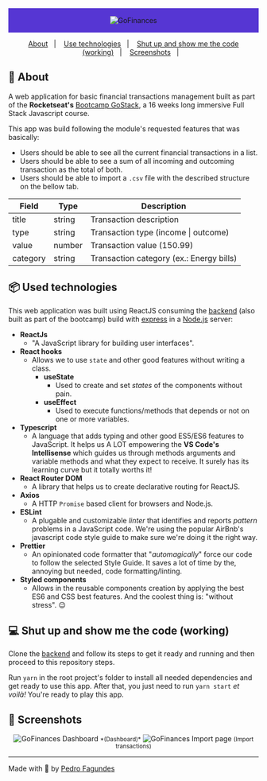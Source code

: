 <div align="center" style="background: #5636D3; padding: 16px;">
  <img alt="GoFinances" src="https://imgur.com/QGM92ls.png" />
</div>

<p align="center">
  <a href="#rocket-about">About</a>&nbsp;&nbsp;&nbsp;|&nbsp;&nbsp;&nbsp;
  <a href="#package-used-technologies">Use technologies</a>&nbsp;&nbsp;&nbsp;|&nbsp;&nbsp;&nbsp;
  <a href="#computer-shut-up-and-show-me-the-code-working">Shut up and show me the code (working)</a>&nbsp;&nbsp;&nbsp;|&nbsp;&nbsp;&nbsp;
  <a href="#milky_way-screenshots">Screenshots</a>&nbsp;&nbsp;&nbsp;|&nbsp;&nbsp;&nbsp;
</p>

## :rocket: About

A web application for basic financial transactions management built as part of the **Rocketseat's** [Bootcamp GoStack](https://rocketseat.com.br/gostack), a 16 weeks long immersive Full Stack Javascript course.

This app was build following the module's requested features that was basically:

- Users should be able to see all the current financial transactions in a list.
- Users should be able to see a sum of all incoming and outcoming transaction as the total of both.
- Users should be able to import a `.csv` file with the described structure on the bellow tab.

Field   | Type | Description
--------- | ------ | ------
title | string | Transaction description
type  | string | Transaction type (income \| outcome)
value | number | Transaction value (150.99)
category | string | Transaction category (ex.: Energy bills)

## :package: Used technologies

This web application was built using ReactJS consuming the [backend](https://github.com/pedrofagundes/gofinances-backend) (also built as part of the bootcamp) build with [express](https://expressjs.com/pt-br/) in a [Node.js](https://nodejs.org) server:

* **ReactJs**
  * "A JavaScript library for building user interfaces".
* **React hooks**
  * Allows we to use `state` and other good features without writing a class.
    * **useState**
      * Used to create and set *states* of the components without pain.
    * **useEffect**
      * Used to execute functions/methods that depends or not on one or more variables.
* **Typescript**
  * A language that adds typing and other good ES5/ES6 features to JavaScript. It helps us A LOT empowering the **VS Code's Intellisense** which guides us through methods arguments and variable methods and what they expect to receive. It surely has its learning curve but it totally worths it!
* **React Router DOM**
  * A library that helps us to create declarative routing for ReactJS.
* **Axios**
  * A HTTP `Promise` based client for browsers and Node.js.
* **ESLint**
  * A plugable and customizable *linter* that identifies and reports *pattern* problems in a JavaScript code. We're using the popular AirBnb's javascript code style guide to make sure we're doing it the right way.
* **Prettier**
  * An opinionated code formatter that "*automagically*" force our code to follow the selected Style Guide. It saves a lot of time by the, annoying but needed, code formatting/linting.
* **Styled components**
  * Allows in the reusable components creation by applying the best ES6 and CSS best features. And the coolest thing is: "without stress". :wink:

## :computer: Shut up and show me the code (working)

Clone the [backend](https://github.com/pedrofagundes/gofinances-backend) and follow its steps to get it ready and running and then proceed to this repository steps.

Run `yarn` in the root project's folder to install all needed dependencies and get ready to use this app. After that, you just need to run `yarn start` *et voilà!* You're ready to play this app.

## :milky_way: Screenshots
<div align="center">
  <img alt="GoFinances Dashboard" src="https://imgur.com/lsGYXFb.png" />
  <small>*(Dashboard)*</small>
  <img alt="GoFinances Import page" src="https://imgur.com/XmtKWNH.png" />
  <small>(Import transactions)</small>
</div>

---

Made with 💜 by [Pedro Fagundes](https://github.com/pedrofagundes)
